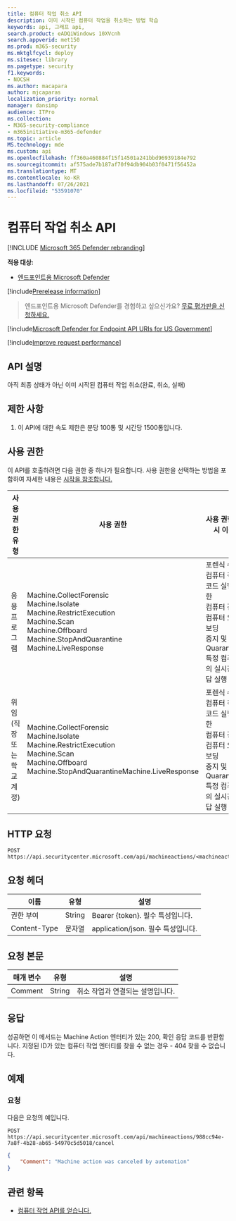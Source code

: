 ```yaml
---
title: 컴퓨터 작업 취소 API
description: 이미 시작된 컴퓨터 작업을 취소하는 방법 학습
keywords: api, 그래프 api,
search.product: eADQiWindows 10XVcnh
search.appverid: met150
ms.prod: m365-security
ms.mktglfcycl: deploy
ms.sitesec: library
ms.pagetype: security
f1.keywords:
- NOCSH
ms.author: macapara
author: mjcaparas
localization_priority: normal
manager: dansimp
audience: ITPro
ms.collection:
- M365-security-compliance
- m365initiative-m365-defender
ms.topic: article
MS.technology: mde
ms.custom: api
ms.openlocfilehash: ff360a460884f15f14501a241bbd96939184e792
ms.sourcegitcommit: af575ade7b187af70f94db904b03f0471f56452a
ms.translationtype: MT
ms.contentlocale: ko-KR
ms.lasthandoff: 07/26/2021
ms.locfileid: "53591070"
---
```

# <a name="cancel-machine-action-api"></a>컴퓨터 작업 취소 API

[!INCLUDE [Microsoft 365 Defender rebranding](../../includes/microsoft-defender.md)]

**적용 대상:**
- [엔드포인트용 Microsoft Defender](https://go.microsoft.com/fwlink/p/?linkid=2146631)

[!include[Prerelease information](../../includes/prerelease.md)]

> 엔드포인트용 Microsoft Defender를 경험하고 싶으신가요? [무료 평가판을 신청하세요.](https://www.microsoft.com/microsoft-365/windows/microsoft-defender-atp?ocid=docs-wdatp-exposedapis-abovefoldlink)

[!include[Microsoft Defender for Endpoint API URIs for US Government](../../includes/microsoft-defender-api-usgov.md)]

[!include[Improve request performance](../../includes/improve-request-performance.md)]

## <a name="api-description"></a>API 설명

아직 최종 상태가 아닌 이미 시작된 컴퓨터 작업 취소(완료, 취소, 실패)

## <a name="limitations"></a>제한 사항

1. 이 API에 대한 속도 제한은 분당 100통 및 시간당 1500통입니다.

## <a name="permissions"></a>사용 권한

이 API를 호출하려면 다음 권한 중 하나가 필요합니다. 사용 권한을 선택하는 방법을 포함하여 자세한 내용은 [시작을 참조합니다.](apis-intro.md)

|사용 권한 유형|사용 권한|사용 권한 표시 이름|
|---|---|---|
|응용 프로그램|Machine.CollectForensic <br> Machine.Isolate <br> Machine.RestrictExecution <br> Machine.Scan <br> Machine.Offboard <br> Machine.StopAndQuarantine <br> Machine.LiveResponse|포렌식 수집 <br>컴퓨터 격리<br>코드 실행 제한<br>  컴퓨터 검사<br>  컴퓨터 오프보딩<br> 중지 및 Quarantine<br> 특정 컴퓨터의 실시간 응답 실행|
|위임(직장 또는 학교 계정)|Machine.CollectForensic<br> Machine.Isolate  <br>Machine.RestrictExecution<br> Machine.Scan<br> Machine.Offboard<br> Machine.StopAndQuarantineMachine.LiveResponse|포렌식 수집<br> 컴퓨터 격리<br>  코드 실행 제한<br> 컴퓨터 검사<br>컴퓨터 오프보딩<br> 중지 및 Quarantine<br> 특정 컴퓨터의 실시간 응답 실행|


## <a name="http-request"></a>HTTP 요청

```
POST https://api.securitycenter.microsoft.com/api/machineactions/<machineactionid>/cancel  
```


## <a name="request-headers"></a>요청 헤더

|이름|유형|설명|
|---|---|---|
|권한 부여|String|Bearer {token}. 필수 특성입니다.|
|Content-Type|문자열|application/json. 필수 특성입니다.|

## <a name="request-body"></a>요청 본문

|매개 변수|유형|설명|
|---|---|---|
|Comment|String|취소 작업과 연결되는 설명입니다.|

## <a name="response"></a>응답

성공하면 이 메서드는 Machine Action 엔터티가 있는 200, 확인 응답 코드를 반환합니다. 지정된 ID가 있는 컴퓨터 작업 엔터티를 찾을 수 없는 경우 - 404 찾을 수 없습니다.

## <a name="example"></a>예제

### <a name="request"></a>요청

다음은 요청의 예입니다.

```HTTP
POST
https://api.securitycenter.microsoft.com/api/machineactions/988cc94e-7a8f-4b28-ab65-54970c5d5018/cancel
```

```JSON
{
    "Comment": "Machine action was canceled by automation"
}
```

## <a name="related-topic"></a>관련 항목

- [컴퓨터 작업 API를 얻습니다.](get-machineaction-object.md)
